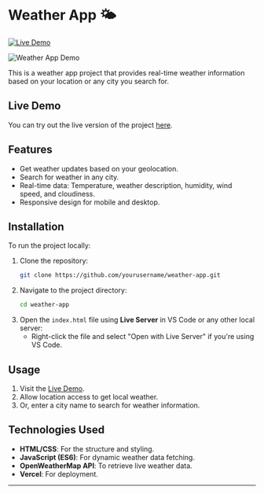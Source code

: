 # Weather App 🌤️

[![Live Demo](https://img.shields.io/badge/Live-Demo-brightgreen)](https://weather-app-delta-steel.vercel.app/)

![Weather App Demo](A:\College\Web-D\Project\Weather-App\images\AnimationWeather.gif)

This is a weather app project that provides real-time weather information based on your location or any city you search for.

## Live Demo
You can try out the live version of the project [here](https://weather-app-delta-steel.vercel.app/).

## Features
- Get weather updates based on your geolocation.
- Search for weather in any city.
- Real-time data: Temperature, weather description, humidity, wind speed, and cloudiness.
- Responsive design for mobile and desktop.

## Installation
To run the project locally:

1. Clone the repository:
    ```bash
    git clone https://github.com/yourusername/weather-app.git
    ```
2. Navigate to the project directory:
    ```bash
    cd weather-app
    ```
3. Open the `index.html` file using **Live Server** in VS Code or any other local server:
    - Right-click the file and select "Open with Live Server" if you're using VS Code.

## Usage
1. Visit the [Live Demo](https://weather-app-delta-steel.vercel.app/).
2. Allow location access to get local weather.
3. Or, enter a city name to search for weather information.

## Technologies Used
- **HTML/CSS**: For the structure and styling.
- **JavaScript (ES6)**: For dynamic weather data fetching.
- **OpenWeatherMap API**: To retrieve live weather data.
- **Vercel**: For deployment.

---

